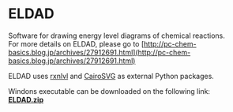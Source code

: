 # ELDAD
Software for drawing energy level diagrams of chemical reactions.  
For more details on ELDAD, please go to [http://pc-chem-basics.blog.jp/archives/27912691.html](http://pc-chem-basics.blog.jp/archives/27912691.html)  

ELDAD uses [rxnlvl](https://github.com/eutactic/rxnlvl) and [CairoSVG](https://github.com/Kozea/CairoSVG) as external Python packages.  

Windons executable can be downloaded on the following link:  
[**ELDAD.zip**](https://github.com/RyokoKuga/ELDAD/releases/download/1.0.0/ELDAD.zip)
